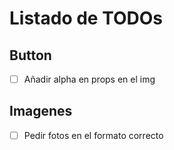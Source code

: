 # Listado de TODOs

## Button
- [ ] Añadir alpha en props en el img

## Imagenes

- [ ] Pedir fotos en el formato correcto